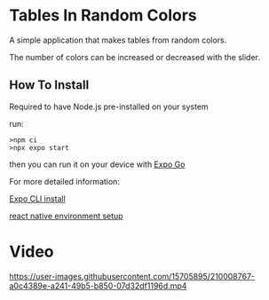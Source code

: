 # Tables In Random Colors

A simple application that makes tables from random colors. 

The number of colors can be increased or decreased with the slider.

## How To Install

Required to have Node.js pre-installed on your system

run:

```
>npm ci
>npx expo start
```

then you can run it on your device with [Expo Go](https://expo.dev/client)

For more detailed information:

[Expo CLI install](https://docs.expo.dev/get-started/installation/)

[react native environment setup](https://reactnative.dev/docs/environment-setup)

# Video

https://user-images.githubusercontent.com/15705895/210008767-a0c4389e-a241-49b5-b850-07d32df1196d.mp4
